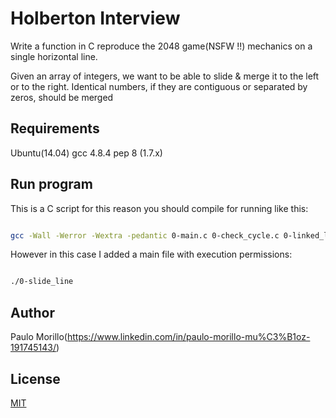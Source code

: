 # Holberton Interview

Write a function in C reproduce the 2048 game(NSFW !!) mechanics on a single horizontal line.

Given an array of integers, we want to be able to slide & merge it to the left or to the right. Identical numbers, if they are contiguous or separated by zeros, should be merged 


## Requirements

Ubuntu(14.04)
gcc 4.8.4
pep 8 (1.7.x)

## Run program

This is a C script for this reason you should compile for running like this:

```bash

gcc -Wall -Werror -Wextra -pedantic 0-main.c 0-check_cycle.c 0-linked_lists.c -o cycle

```

However in this case I added a main file with execution permissions:
```bash

./0-slide_line


```


## Author
Paulo Morillo(https://www.linkedin.com/in/paulo-morillo-mu%C3%B1oz-191745143/)

## License
[MIT](https://choosealicense.com/licenses/mit/)